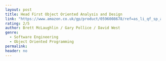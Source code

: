 ```yaml
---
layout: post
title: Head First Object Oriented Analysis and Design
link: "https://www.amazon.co.uk/gp/product/0596008678/ref=as_li_qf_sp_asin_il_tl?ie=UTF8&camp=1634&creative=6738&creativeASIN=0596008678&linkCode=as2&tag=jussihallilac-21"
rating: 2/5
author: Brett McLaughlin / Gary Pollice / David West
genre:
  - Software Engineering
  - Object Oriented Programming
permalink:
header: no
---
```

